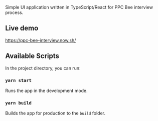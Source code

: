 Simple UI application written in TypeScript/React for PPC Bee interview process.

## Live demo

<https://ppc-bee-interview.now.sh/>

## Available Scripts

In the project directory, you can run:

### `yarn start`

Runs the app in the development mode.

### `yarn build`

Builds the app for production to the `build` folder.
